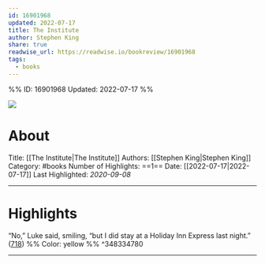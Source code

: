 ```yaml
---
id: 16901968
updated: 2022-07-17
title: The Institute
author: Stephen King
share: true
readwise_url: https://readwise.io/bookreview/16901968
tags:
  - books
---
```


%%
ID: 16901968
Updated: 2022-07-17
%%

![]( https://images-na.ssl-images-amazon.com/images/I/41SaVF6R41L._SL500_.jpg)

# About
Title: [[The Institute|The Institute]]
Authors: [[Stephen King|Stephen King]]
Category: #books
Number of Highlights: ==1==
Date: [[2022-07-17|2022-07-17]]
Last Highlighted: *2020-09-08*

---

# Highlights

“No,” Luke said, smiling, “but I did stay at a Holiday Inn Express last night.” ([718](https://readwise.io/to_kindle?action=open&asin=B07N943MFX&location=718)) %% Color: yellow %% ^348334780

---